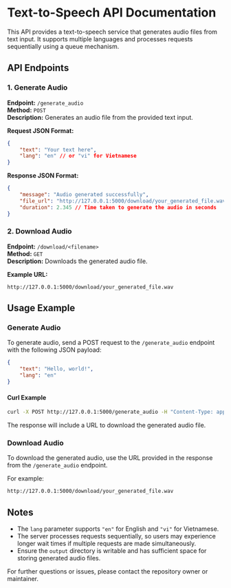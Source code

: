 # Text-to-Speech API Documentation

This API provides a text-to-speech service that generates audio files from text input. It supports multiple languages and processes requests sequentially using a queue mechanism.

## API Endpoints

### 1. Generate Audio

**Endpoint:** `/generate_audio`  
**Method:** `POST`  
**Description:** Generates an audio file from the provided text input.

**Request JSON Format:**

```json
{
    "text": "Your text here",
    "lang": "en" // or "vi" for Vietnamese
}
```

**Response JSON Format:**

```json
{
    "message": "Audio generated successfully",
    "file_url": "http://127.0.0.1:5000/download/your_generated_file.wav",
    "duration": 2.345 // Time taken to generate the audio in seconds
}
```

### 2. Download Audio

**Endpoint:** `/download/<filename>`  
**Method:** `GET`  
**Description:** Downloads the generated audio file.

**Example URL:**

```
http://127.0.0.1:5000/download/your_generated_file.wav
```

## Usage Example

### Generate Audio

To generate audio, send a POST request to the `/generate_audio` endpoint with the following JSON payload:

```json
{
    "text": "Hello, world!",
    "lang": "en"
}
```

#### Curl Example

```bash
curl -X POST http://127.0.0.1:5000/generate_audio -H "Content-Type: application/json" -d '{"text":"Hello, world!","lang":"en"}'
```

The response will include a URL to download the generated audio file.

### Download Audio

To download the generated audio, use the URL provided in the response from the `/generate_audio` endpoint.

For example:

``http://127.0.0.1:5000/download/your_generated_file.wav``

## Notes

- The `lang` parameter supports `"en"` for English and `"vi"` for Vietnamese.
- The server processes requests sequentially, so users may experience longer wait times if multiple requests are made simultaneously.
- Ensure the `output` directory is writable and has sufficient space for storing generated audio files.

For further questions or issues, please contact the repository owner or maintainer.